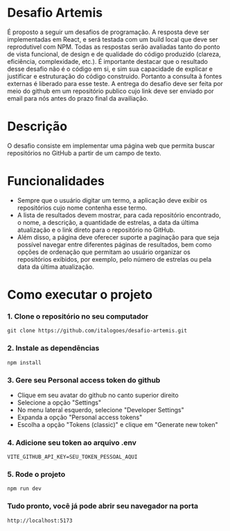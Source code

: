 # Desafio Artemis

É proposto a seguir um desafios de programação. A resposta deve ser implementadas
em React, e será testada com um build local que deve ser reprodutivel com NPM.
Todas as respostas serão avaliadas tanto do ponto de vista funcional, de design e de
qualidade do código produzido (clareza, eficiência, complexidade, etc.).
É importante destacar que o resultado desse desafio não é o código em si, e sim sua
capacidade de explicar e justificar e estruturação do código construido. Portanto a
consulta à fontes externas é liberado para esse teste.
A entrega do desafio deve ser feita por meio do github em um repositório publico cujo
link deve ser enviado por email para nós antes do prazo final da availiação.

# Descrição

O desafio consiste em implementar uma página web que permita buscar repositórios
no GitHub a partir de um campo de texto.

# Funcionalidades

<ul>
  <li>Sempre que o usuário digitar um termo, a aplicação deve exibir os repositórios cujo nome contenha esse termo.</li>
  <li>A lista de resultados devem mostrar, para cada repositório encontrado, o nome, a descrição, a quantidade de estrelas, a data da última atualização e o link direto para o repositório no GitHub.</li>
  <li>Além disso, a página deve oferecer suporte a paginação para que seja possível navegar
entre diferentes páginas de resultados, bem como opções de ordenação que permitam
ao usuário organizar os repositórios exibidos, por exemplo, pelo número de estrelas ou
pela data da última atualização.</li>
</ul>

# Como executar o projeto

### 1. Clone o repositório no seu computador
```
git clone https://github.com/italogoes/desafio-artemis.git
```

### 2. Instale as dependências
```
npm install
```

### 3. Gere seu Personal access token do github
<ul>
    <li>Clique em seu avatar do github no canto superior direito</li>
    <li>Selecione a opção "Settings"</li>
    <li>No menu lateral esquerdo, selecione "Developer Settings"</li>
    <li>Expanda a opção "Personal access tokens"</li>
    <li>Escolha a opção "Tokens (classic)" e clique em "Generate new token"</li>
</ul>

### 4. Adicione seu token ao arquivo .env
```
VITE_GITHUB_API_KEY=SEU_TOKEN_PESSOAL_AQUI
```

### 5. Rode o projeto
```
npm run dev
```

### Tudo pronto, você já pode abrir seu navegador na porta 
```http://localhost:5173``` 